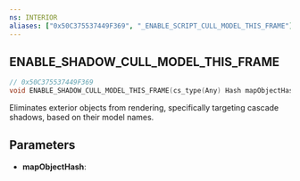 ```yaml
---
ns: INTERIOR
aliases: ["0x50C375537449F369", "_ENABLE_SCRIPT_CULL_MODEL_THIS_FRAME"]
---
```

## ENABLE_SHADOW_CULL_MODEL_THIS_FRAME

```c
// 0x50C375537449F369
void ENABLE_SHADOW_CULL_MODEL_THIS_FRAME(cs_type(Any) Hash mapObjectHash);
```
Eliminates exterior objects from rendering, specifically targeting cascade shadows, based on their model names.

## Parameters
* **mapObjectHash**: 

